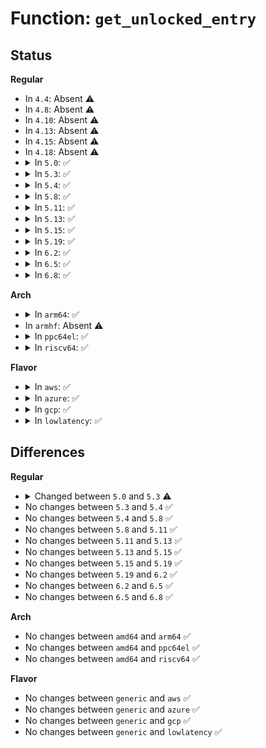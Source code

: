# Function: <code>get_unlocked_entry</code>

## Status
<b>Regular</b>
<ul>
<li>
In <code>4.4</code>: Absent ⚠️
</li>
<li>
In <code>4.8</code>: Absent ⚠️
</li>
<li>
In <code>4.10</code>: Absent ⚠️
</li>
<li>
In <code>4.13</code>: Absent ⚠️
</li>
<li>
In <code>4.15</code>: Absent ⚠️
</li>
<li>
In <code>4.18</code>: Absent ⚠️
</li>
<li>
<details>
<summary>In <code>5.0</code>: ✅</summary>

```c
void *get_unlocked_entry(struct xa_state *xas);
```

**Collision:** Unique Static

**Inline:** No

**Transformation:** False

**Instances:**

```
In fs/dax.c (ffffffff8130ca70)
Location: fs/dax.c:209
Inline: False
Direct callers:
  - fs/dax.c:dax_finish_sync_fault
  - fs/dax.c:dax_writeback_mapping_range
  - fs/dax.c:__dax_invalidate_entry
  - fs/dax.c:dax_layout_busy_page
  - fs/dax.c:grab_mapping_entry
```
**Symbols:**

```
ffffffff8130ca70-ffffffff8130cb8d: get_unlocked_entry (STB_LOCAL)
```
</details>
</li>
<li>
<details>
<summary>In <code>5.3</code>: ✅</summary>

```c
void *get_unlocked_entry(struct xa_state *xas, unsigned int order);
```

**Collision:** Unique Static

**Inline:** No

**Transformation:** False

**Instances:**

```
In fs/dax.c (ffffffff81334010)
Location: fs/dax.c:212
Inline: False
Direct callers:
  - fs/dax.c:dax_finish_sync_fault
  - fs/dax.c:dax_writeback_mapping_range
  - fs/dax.c:__dax_invalidate_entry
  - fs/dax.c:dax_layout_busy_page
  - fs/dax.c:grab_mapping_entry
```
**Symbols:**

```
ffffffff81334010-ffffffff8133414e: get_unlocked_entry (STB_LOCAL)
```
</details>
</li>
<li>
<details>
<summary>In <code>5.4</code>: ✅</summary>

```c
void *get_unlocked_entry(struct xa_state *xas, unsigned int order);
```

**Collision:** Unique Static

**Inline:** No

**Transformation:** False

**Instances:**

```
In fs/dax.c (ffffffff81347bc0)
Location: fs/dax.c:212
Inline: False
Direct callers:
  - fs/dax.c:dax_finish_sync_fault
  - fs/dax.c:dax_writeback_mapping_range
  - fs/dax.c:__dax_invalidate_entry
  - fs/dax.c:dax_layout_busy_page
  - fs/dax.c:grab_mapping_entry
```
**Symbols:**

```
ffffffff81347bc0-ffffffff81347d02: get_unlocked_entry (STB_LOCAL)
```
</details>
</li>
<li>
<details>
<summary>In <code>5.8</code>: ✅</summary>

```c
void *get_unlocked_entry(struct xa_state *xas, unsigned int order);
```

**Collision:** Unique Static

**Inline:** No

**Transformation:** False

**Instances:**

```
In fs/dax.c (ffffffff8138d150)
Location: fs/dax.c:212
Inline: False
Direct callers:
  - fs/dax.c:dax_insert_pfn_mkwrite
  - fs/dax.c:dax_writeback_one
  - fs/dax.c:__dax_invalidate_entry
  - fs/dax.c:dax_layout_busy_page
  - fs/dax.c:grab_mapping_entry
```
**Symbols:**

```
ffffffff8138d150-ffffffff8138d292: get_unlocked_entry (STB_LOCAL)
```
</details>
</li>
<li>
<details>
<summary>In <code>5.11</code>: ✅</summary>

```c
void *get_unlocked_entry(struct xa_state *xas, unsigned int order);
```

**Collision:** Unique Static

**Inline:** No

**Transformation:** False

**Instances:**

```
In fs/dax.c (ffffffff8139e8e0)
Location: fs/dax.c:212
Inline: False
Direct callers:
  - fs/dax.c:dax_insert_pfn_mkwrite
  - fs/dax.c:dax_writeback_one
  - fs/dax.c:__dax_invalidate_entry
  - fs/dax.c:dax_layout_busy_page_range
  - fs/dax.c:grab_mapping_entry
```
**Symbols:**

```
ffffffff8139e8e0-ffffffff8139ea22: get_unlocked_entry (STB_LOCAL)
```
</details>
</li>
<li>
<details>
<summary>In <code>5.13</code>: ✅</summary>

```c
void *get_unlocked_entry(struct xa_state *xas, unsigned int order);
```

**Collision:** Unique Static

**Inline:** No

**Transformation:** False

**Instances:**

```
In fs/dax.c (ffffffff813a59d0)
Location: fs/dax.c:223
Inline: False
Direct callers:
  - fs/dax.c:dax_insert_pfn_mkwrite
  - fs/dax.c:dax_writeback_one
  - fs/dax.c:__dax_invalidate_entry
  - fs/dax.c:dax_layout_busy_page_range
  - fs/dax.c:grab_mapping_entry
```
**Symbols:**

```
ffffffff813a59d0-ffffffff813a5b12: get_unlocked_entry (STB_LOCAL)
```
</details>
</li>
<li>
<details>
<summary>In <code>5.15</code>: ✅</summary>

```c
void *get_unlocked_entry(struct xa_state *xas, unsigned int order);
```

**Collision:** Unique Static

**Inline:** No

**Transformation:** False

**Instances:**

```
In fs/dax.c (ffffffff813f5440)
Location: fs/dax.c:223
Inline: False
Direct callers:
  - fs/dax.c:dax_insert_pfn_mkwrite
  - fs/dax.c:dax_writeback_one
  - fs/dax.c:__dax_invalidate_entry
  - fs/dax.c:dax_layout_busy_page_range
  - fs/dax.c:grab_mapping_entry
```
**Symbols:**

```
ffffffff813f5440-ffffffff813f5582: get_unlocked_entry (STB_LOCAL)
```
</details>
</li>
<li>
<details>
<summary>In <code>5.19</code>: ✅</summary>

```c
void *get_unlocked_entry(struct xa_state *xas, unsigned int order);
```

**Collision:** Unique Static

**Inline:** No

**Transformation:** False

**Instances:**

```
In fs/dax.c (ffffffff814682b0)
Location: fs/dax.c:223
Inline: False
Direct callers:
  - fs/dax.c:dax_insert_pfn_mkwrite
  - fs/dax.c:dax_writeback_one
  - fs/dax.c:__dax_invalidate_entry
  - fs/dax.c:dax_layout_busy_page_range
  - fs/dax.c:grab_mapping_entry
```
**Symbols:**

```
ffffffff814682b0-ffffffff814683f9: get_unlocked_entry (STB_LOCAL)
```
</details>
</li>
<li>
<details>
<summary>In <code>6.2</code>: ✅</summary>

```c
void *get_unlocked_entry(struct xa_state *xas, unsigned int order);
```

**Collision:** Unique Static

**Inline:** No

**Transformation:** False

**Instances:**

```
In fs/dax.c (ffffffff814f8700)
Location: fs/dax.c:223
Inline: False
Direct callers:
  - fs/dax.c:dax_insert_pfn_mkwrite
  - fs/dax.c:dax_writeback_one
  - fs/dax.c:__dax_invalidate_entry
  - fs/dax.c:dax_layout_busy_page_range
  - fs/dax.c:grab_mapping_entry
```
**Symbols:**

```
ffffffff814f8700-ffffffff814f8849: get_unlocked_entry (STB_LOCAL)
```
</details>
</li>
<li>
<details>
<summary>In <code>6.5</code>: ✅</summary>

```c
void *get_unlocked_entry(struct xa_state *xas, unsigned int order);
```

**Collision:** Unique Static

**Inline:** No

**Transformation:** False

**Instances:**

```
In fs/dax.c (ffffffff8152f360)
Location: fs/dax.c:223
Inline: False
Direct callers:
  - fs/dax.c:dax_insert_pfn_mkwrite
  - fs/dax.c:dax_iomap_iter
  - fs/dax.c:dax_writeback_one
  - fs/dax.c:__dax_invalidate_entry
  - fs/dax.c:dax_layout_busy_page_range
  - fs/dax.c:grab_mapping_entry
```
**Symbols:**

```
ffffffff8152f360-ffffffff8152f4a1: get_unlocked_entry (STB_LOCAL)
```
</details>
</li>
<li>
<details>
<summary>In <code>6.8</code>: ✅</summary>

```c
void *get_unlocked_entry(struct xa_state *xas, unsigned int order);
```

**Collision:** Unique Static

**Inline:** No

**Transformation:** False

**Instances:**

```
In fs/dax.c (ffffffff81564240)
Location: fs/dax.c:209
Inline: False
Direct callers:
  - fs/dax.c:dax_insert_pfn_mkwrite
  - fs/dax.c:dax_iomap_iter
  - fs/dax.c:dax_writeback_one
  - fs/dax.c:__dax_invalidate_entry
  - fs/dax.c:dax_layout_busy_page_range
  - fs/dax.c:grab_mapping_entry
```
**Symbols:**

```
ffffffff81564240-ffffffff81564381: get_unlocked_entry (STB_LOCAL)
```
</details>
</li>
</ul>
<b>Arch</b>
<ul>
<li>
<details>
<summary>In <code>arm64</code>: ✅</summary>

```c
void *get_unlocked_entry(struct xa_state *xas, unsigned int order);
```

**Collision:** Unique Static

**Inline:** No

**Transformation:** False

**Instances:**

```
In fs/dax.c (ffff800010407f18)
Location: fs/dax.c:212
Inline: False
Direct callers:
  - fs/dax.c:dax_finish_sync_fault
  - fs/dax.c:dax_writeback_mapping_range
  - fs/dax.c:__dax_invalidate_entry
  - fs/dax.c:__dax_invalidate_entry
  - fs/dax.c:dax_layout_busy_page
```
**Symbols:**

```
ffff800010407f18-ffff8000104080ac: get_unlocked_entry (STB_LOCAL)
```
</details>
</li>
<li>
In <code>armhf</code>: Absent ⚠️
</li>
<li>
<details>
<summary>In <code>ppc64el</code>: ✅</summary>

```c
void *get_unlocked_entry(struct xa_state *xas, unsigned int order);
```

**Collision:** Unique Static

**Inline:** No

**Transformation:** False

**Instances:**

```
In fs/dax.c (c000000000513a90)
Location: fs/dax.c:212
Inline: False
Direct callers:
  - fs/dax.c:dax_finish_sync_fault
  - fs/dax.c:dax_writeback_mapping_range
  - fs/dax.c:__dax_invalidate_entry
  - fs/dax.c:dax_layout_busy_page
  - fs/dax.c:grab_mapping_entry
```
**Symbols:**

```
c000000000513a90-c000000000513cc0: get_unlocked_entry (STB_LOCAL)
```
</details>
</li>
<li>
<details>
<summary>In <code>riscv64</code>: ✅</summary>

```c
void *get_unlocked_entry(struct xa_state *xas, unsigned int order);
```

**Collision:** Unique Static

**Inline:** No

**Transformation:** False

**Instances:**

```
In fs/dax.c (ffffffe0002b29ae)
Location: fs/dax.c:212
Inline: False
Direct callers:
  - fs/dax.c:dax_finish_sync_fault
  - fs/dax.c:dax_writeback_mapping_range
  - fs/dax.c:__dax_invalidate_entry
  - fs/dax.c:dax_layout_busy_page
```
**Symbols:**

```
ffffffe0002b29ae-ffffffe0002b2b04: get_unlocked_entry (STB_LOCAL)
```
</details>
</li>
</ul>
<b>Flavor</b>
<ul>
<li>
<details>
<summary>In <code>aws</code>: ✅</summary>

```c
void *get_unlocked_entry(struct xa_state *xas, unsigned int order);
```

**Collision:** Unique Static

**Inline:** No

**Transformation:** False

**Instances:**

```
In fs/dax.c (ffffffff813401a0)
Location: fs/dax.c:212
Inline: False
Direct callers:
  - fs/dax.c:dax_finish_sync_fault
  - fs/dax.c:dax_writeback_mapping_range
  - fs/dax.c:__dax_invalidate_entry
  - fs/dax.c:dax_layout_busy_page
  - fs/dax.c:grab_mapping_entry
```
**Symbols:**

```
ffffffff813401a0-ffffffff813402e2: get_unlocked_entry (STB_LOCAL)
```
</details>
</li>
<li>
<details>
<summary>In <code>azure</code>: ✅</summary>

```c
void *get_unlocked_entry(struct xa_state *xas, unsigned int order);
```

**Collision:** Unique Static

**Inline:** No

**Transformation:** False

**Instances:**

```
In fs/dax.c (ffffffff81330e30)
Location: fs/dax.c:212
Inline: False
Direct callers:
  - fs/dax.c:dax_finish_sync_fault
  - fs/dax.c:dax_writeback_mapping_range
  - fs/dax.c:__dax_invalidate_entry
  - fs/dax.c:dax_layout_busy_page
  - fs/dax.c:grab_mapping_entry
```
**Symbols:**

```
ffffffff81330e30-ffffffff81330f6c: get_unlocked_entry (STB_LOCAL)
```
</details>
</li>
<li>
<details>
<summary>In <code>gcp</code>: ✅</summary>

```c
void *get_unlocked_entry(struct xa_state *xas, unsigned int order);
```

**Collision:** Unique Static

**Inline:** No

**Transformation:** False

**Instances:**

```
In fs/dax.c (ffffffff8133dc70)
Location: fs/dax.c:212
Inline: False
Direct callers:
  - fs/dax.c:dax_finish_sync_fault
  - fs/dax.c:dax_writeback_mapping_range
  - fs/dax.c:__dax_invalidate_entry
  - fs/dax.c:dax_layout_busy_page
  - fs/dax.c:grab_mapping_entry
```
**Symbols:**

```
ffffffff8133dc70-ffffffff8133ddb2: get_unlocked_entry (STB_LOCAL)
```
</details>
</li>
<li>
<details>
<summary>In <code>lowlatency</code>: ✅</summary>

```c
void *get_unlocked_entry(struct xa_state *xas, unsigned int order);
```

**Collision:** Unique Static

**Inline:** No

**Transformation:** False

**Instances:**

```
In fs/dax.c (ffffffff81350180)
Location: fs/dax.c:212
Inline: False
Direct callers:
  - fs/dax.c:dax_finish_sync_fault
  - fs/dax.c:dax_writeback_mapping_range
  - fs/dax.c:__dax_invalidate_entry
  - fs/dax.c:dax_layout_busy_page
  - fs/dax.c:grab_mapping_entry
```
**Symbols:**

```
ffffffff81350180-ffffffff813502b8: get_unlocked_entry (STB_LOCAL)
```
</details>
</li>
</ul>

## Differences
<b>Regular</b>
<ul>
<li>
<details>
<summary>Changed between <code>5.0</code> and <code>5.3</code> ⚠️</summary>
<ul>
<li>
<b>Param added. </b>
<code>unsigned int order</code>
</li>
</ul>
</details>
</li>
<li>
No changes between <code>5.3</code> and <code>5.4</code> ✅
</li>
<li>
No changes between <code>5.4</code> and <code>5.8</code> ✅
</li>
<li>
No changes between <code>5.8</code> and <code>5.11</code> ✅
</li>
<li>
No changes between <code>5.11</code> and <code>5.13</code> ✅
</li>
<li>
No changes between <code>5.13</code> and <code>5.15</code> ✅
</li>
<li>
No changes between <code>5.15</code> and <code>5.19</code> ✅
</li>
<li>
No changes between <code>5.19</code> and <code>6.2</code> ✅
</li>
<li>
No changes between <code>6.2</code> and <code>6.5</code> ✅
</li>
<li>
No changes between <code>6.5</code> and <code>6.8</code> ✅
</li>
</ul>
<b>Arch</b>
<ul>
<li>
No changes between <code>amd64</code> and <code>arm64</code> ✅
</li>
<li>
No changes between <code>amd64</code> and <code>ppc64el</code> ✅
</li>
<li>
No changes between <code>amd64</code> and <code>riscv64</code> ✅
</li>
</ul>
<b>Flavor</b>
<ul>
<li>
No changes between <code>generic</code> and <code>aws</code> ✅
</li>
<li>
No changes between <code>generic</code> and <code>azure</code> ✅
</li>
<li>
No changes between <code>generic</code> and <code>gcp</code> ✅
</li>
<li>
No changes between <code>generic</code> and <code>lowlatency</code> ✅
</li>
</ul>
